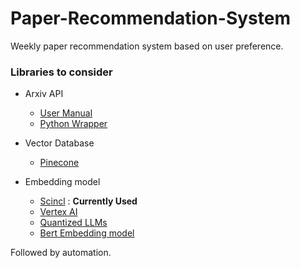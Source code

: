 # Paper-Recommendation-System


Weekly paper recommendation system based on user preference.

### Libraries to consider
* Arxiv API
    - [User Manual](https://info.arxiv.org/help/api/user-manual.html#arxiv-api-users-manual)
    - [Python Wrapper](https://pypi.org/project/arxiv/)

* Vector Database 
    - [Pinecone]()

* Embedding model
    - [Scincl](https://huggingface.co/malteos/scincl) : **Currently Used**
    - [Vertex AI](https://colab.research.google.com/github/GoogleCloudPlatform/vertex-ai-samples/blob/main/notebooks/official/generative_ai/text_embedding_new_api.ipynb)
    - [Quantized LLMs]()
    - [Bert Embedding model](https://github.com/malteos/scincl)

Followed by automation.
